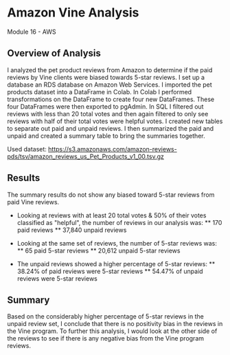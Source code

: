 # Amazon Vine Analysis
Module 16 - AWS

## Overview of Analysis

I analyzed the pet product reviews from Amazon to determine if the paid reviews by Vine clients were biased towards 5-star reviews. I set up a database an RDS database on Amazon Web Services. I imported the pet products dataset into a DataFrame in Colab. In Colab I performed transformations on the DataFrame to create four new DataFrames. These four DataFrames were then exported to pgAdmin. In SQL I filtered out reviews with less than 20 total votes and then again filtered to only see reviews with half of their total votes were helpful votes. I created new tables to separate out paid and unpaid reviews. I then summarized the paid and unpaid and created a summary table to bring the summaries together.

Used dataset: 
https://s3.amazonaws.com/amazon-reviews-pds/tsv/amazon_reviews_us_Pet_Products_v1_00.tsv.gz

## Results
The summary results do not show any biased toward 5-star reviews from paid Vine reviews.

* Looking at reviews with at least 20 total votes & 50% of their votes classified as "helpful", the number of reviews in our analysis was:
	** 170 paid reviews
	** 37,840 unpaid reviews

* Looking at the same set of reviews, the number of 5-star reviews was:
	** 65 paid 5-star reviews
	** 20,612 unpaid 5-star reviews

* The unpaid reviews showed a higher percentage of 5-star reviews:
	** 38.24% of paid reviews were 5-star reviews
	** 54.47% of unpaid reviews were 5-star reviews

## Summary

Based on the considerably higher percentage of 5-star reviews in the unpaid review set, I conclude that there is no positivity bias in the reviews in the Vine program. To further this analysis, I would look at the other side of the reviews to see if there is any negative bias from the Vine program reviews.
